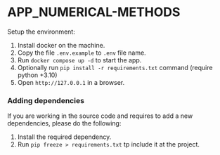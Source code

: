 # APP_NUMERICAL-METHODS

Setup the environment:

1. Install docker on the machine.
2. Copy the file `.env.example` to `.env` file name.
3. Run `docker compose up -d` to start the app.
4. Optionally run `pip install -r requirements.txt` command (require python +3.10)
5. Open `http://127.0.0.1` in a browser.

### Adding dependencies

If you are working in the source code and requires to add a new dependencies, please do the following:

1. Install the required dependency.
2. Run `pip freeze > requirements.txt` tp include it at the project.
